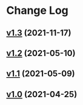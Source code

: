 # Change Log

## [v1.3](https://github.com/thewizardplusplus/go-exercises-integration/tree/v1.3) (2021-11-17)

## [v1.2](https://github.com/thewizardplusplus/go-exercises-integration/tree/v1.2) (2021-05-10)

## [v1.1](https://github.com/thewizardplusplus/go-exercises-integration/tree/v1.1) (2021-05-09)

## [v1.0](https://github.com/thewizardplusplus/go-exercises-integration/tree/v1.0) (2021-04-25)
